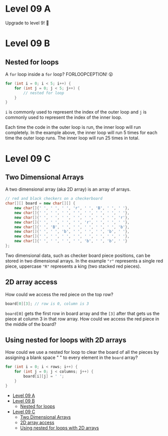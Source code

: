 # Level 09 A

Upgrade to level 9! 🥳

# Level 09 B

## Nested for loops

A `for` loop inside a `for` loop? FORLOOPCEPTION! 😮

```java
for (int i = 0; i < 5; i++) {
	for (int j = 0; j < 5; j++) {
		// nested for loop
	}
}
```

`i` is commonly used to represent the index of the outer loop and `j` is commonly used to represent the index of the inner loop.

Each time the code in the outer loop is run, the inner loop will run completely. In the example above, the inner loop will run 5 times for each time the outer loop runs. The inner loop will run 25 times in total.

# Level 09 C

## Two Dimensional Arrays

A two dimensional array (aka 2D array) is an array of arrays.

```java
// red and black checkers on a checkerboard
char[][] board = new char[][] {
	new char[]{' ', ' ', ' ', 'r', ' ', 'B', ' ', ' '},
	new char[]{' ', ' ', ' ', ' ', ' ', ' ', ' ', ' '},
	new char[]{' ', ' ', ' ', ' ', ' ', ' ', ' ', 'r'},
	new char[]{' ', ' ', ' ', ' ', 'r', ' ', ' ', ' '},
	new char[]{' ', 'B', ' ', ' ', ' ', ' ', ' ', 'b'},
	new char[]{' ', ' ', 'b', ' ', ' ', ' ', 'b', ' '},
	new char[]{' ', ' ', ' ', ' ', ' ', ' ', ' ', ' '},
	new char[]{' ', ' ', ' ', ' ', 'b', ' ', 'b', ' '}
};
```

Two dimensional data, such as checker board piece positions, can be stored in two dimensional arrays. In the example `"r"` represents a single red piece, uppercase `"R"` represents a king (two stacked red pieces).

## 2D array access

How could we access the red piece on the top row?

```java
board[0][3]; // row is 0, column is 3
```

`board[0]` gets the first row in board array and the `[3]` after that gets us the piece at column 3 in that row array. How could we access the red piece in the middle of the board?

## Using nested for loops with 2D arrays

How could we use a nested for loop to clear the board of all the pieces by assigning a blank space " " to every element in the `board` array?

```java
for (int i = 0; i < rows; i++) {
	for (int j = 0; j < columns; j++) {
		board[i][j] = ' ';
	}
}
```

- [Level 09 A](#level-09-a)
- [Level 09 B](#level-09-b)
  - [Nested for loops](#nested-for-loops)
- [Level 09 C](#level-09-c)
  - [Two Dimensional Arrays](#two-dimensional-arrays)
  - [2D array access](#2d-array-access)
  - [Using nested for loops with 2D arrays](#using-nested-for-loops-with-2d-arrays)
